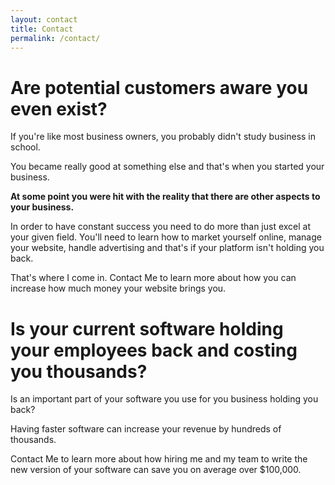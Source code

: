 ```yaml
---
layout: contact
title: Contact
permalink: /contact/
---
```


Are potential customers aware you even exist?
====================================

If you're like most business owners, you probably didn't study business in school.

You became really good at something else and that's when you started your business.


<strong>At some point you were hit with the reality that there are other aspects
to your business.</strong>


In order to have constant success you need to do more than just excel at your given
field.  You'll need to learn how to market yourself online, manage your website,
handle advertising and that's if your platform isn't holding you back.

That's where I come in.  Contact Me to learn more about how you can
increase how much money your website brings you.


Is your current software holding your employees back and costing you thousands?
===============================================================================

Is an important part of your software you use for you business holding you back?

Having faster software can increase your revenue by hundreds of thousands.

Contact Me to learn more about how hiring me and my team to write the new
version of your software can save you on average over $100,000. 